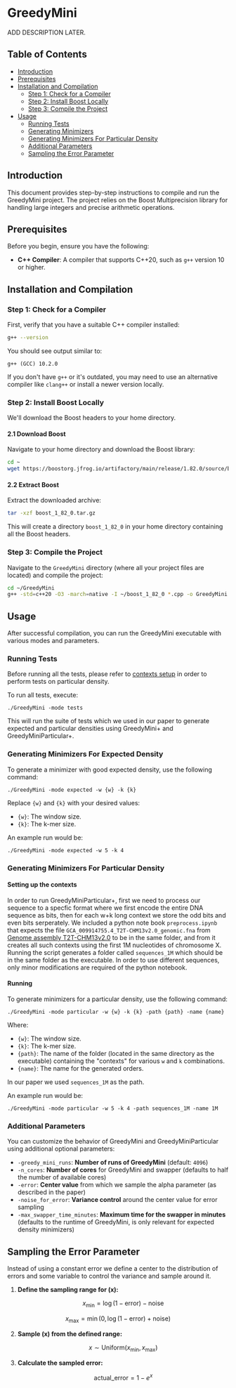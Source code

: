 # GreedyMini

ADD DESCRIPTION LATER.

## Table of Contents

- [Introduction](#introduction)
- [Prerequisites](#prerequisites)
- [Installation and Compilation](#installation-and-compilation)
  - [Step 1: Check for a Compiler](#step-1-check-for-a-compiler)
  - [Step 2: Install Boost Locally](#step-2-install-boost-locally)
  - [Step 3: Compile the Project](#step-3-compile-the-project)
- [Usage](#usage)
  - [Running Tests](#running-tests)
  - [Generating Minimizers](#generating-minimizers)
  - [Generating Minimizers For Particular Density](#generating-minimizers-for-particular-density)
  - [Additional Parameters](#additional-parameters)
  - [Sampling the Error Parameter](#sampling-the-error-parameter)


## Introduction

This document provides step-by-step instructions to compile and run the GreedyMini project. The project relies on the Boost Multiprecision library for handling large integers and precise arithmetic operations.

## Prerequisites

Before you begin, ensure you have the following:

- **C++ Compiler**: A compiler that supports C++20, such as `g++` version 10 or higher.

## Installation and Compilation

### Step 1: Check for a Compiler

First, verify that you have a suitable C++ compiler installed:

```bash
g++ --version
```

You should see output similar to:

```
g++ (GCC) 10.2.0
```

If you don't have `g++` or it's outdated, you may need to use an alternative compiler like `clang++` or install a newer version locally.

### Step 2: Install Boost Locally

We'll download the Boost headers to your home directory.

#### 2.1 Download Boost

Navigate to your home directory and download the Boost library:

```bash
cd ~
wget https://boostorg.jfrog.io/artifactory/main/release/1.82.0/source/boost_1_82_0.tar.gz
```

#### 2.2 Extract Boost

Extract the downloaded archive:

```bash
tar -xzf boost_1_82_0.tar.gz
```

This will create a directory `boost_1_82_0` in your home directory containing all the Boost headers.

### Step 3: Compile the Project

Navigate to the `GreedyMini` directory (where all your project files are located) and compile the project:

```bash
cd ~/GreedyMini
g++ -std=c++20 -O3 -march=native -I ~/boost_1_82_0 *.cpp -o GreedyMini
```

## Usage

After successful compilation, you can run the GreedyMini executable with various modes and parameters.

### Running Tests

Before running all the tests, please refer to [contexts setup](#setting-up-the-contexts) in order to perform tests on particular density.

To run all tests, execute:

```
./GreedyMini -mode tests
```

This will run the suite of tests which we used in our paper to generate expected and particular densities using GreedyMini+ and GreedyMiniParticular+.

### Generating Minimizers For Expected Density

To generate a minimizer with good expected density, use the following command:

```
./GreedyMini -mode expected -w {w} -k {k}
```

Replace `{w}` and `{k}` with your desired values:

- `{w}`: The window size.
- `{k}`: The k-mer size.

An example run would be:
```
./GreedyMini -mode expected -w 5 -k 4
```

### Generating Minimizers For Particular Density


#### Setting up the contexts
In order to run GreedyMiniParticular+, first we need to process our sequence to a specfic format where we first encode the entire DNA sequence as bits, then for each w+k long context we store the odd bits and even bits serperately. We included a python note book `preprocess.ipynb` that expects the file `GCA_009914755.4_T2T-CHM13v2.0_genomic.fna` from [Genome assembly T2T-CHM13v2.0](https://www.ncbi.nlm.nih.gov/datasets/genome/GCF_009914755.1/) to be in the same folder, and from it creates all such contexts using the first 1M nucleotides of chromosome X.
Running the script generates a folder called `sequences_1M` which should be in the same folder as the executable. In order to use different sequences, only minor modifications are required of the python notebook.

#### Running 

To generate minimizers for a particular density, use the following command:

```
./GreedyMini -mode particular -w {w} -k {k} -path {path} -name {name}
```

Where:

- `{w}`: The window size.
- `{k}`: The k-mer size.
- `{path}`: The name of the folder (located in the same directory as the executable) containing the "contexts" for various `w` and `k` combinations.
- `{name}`: The name for the generated orders.

In our paper we used `sequences_1M` as the path.

An example run would be:
```
./GreedyMini -mode particular -w 5 -k 4 -path sequences_1M -name 1M
```

### Additional Parameters

You can customize the behavior of GreedyMini and GreedyMiniParticular using additional optional parameters:

- `-greedy_mini_runs`: **Number of runs of GreedyMini** (default: `4096`)
- `-n_cores`: **Number of cores** for GreedyMini and swapper (defaults to half the number of available cores)
- `-error`: **Center value** from which we sample the alpha parameter (as described in the paper)
- `-noise_for_error`: **Variance control** around the center value for error sampling
- `-max_swapper_time_minutes`: **Maximum time for the swapper in minutes** (defaults to the runtime of GreedyMini, is only relevant for expected density minimizers) 





## Sampling the Error Parameter

Instead of using a constant error we define a center to the distribution of errors and some variable to control the variance and sample around it.

1. **Define the sampling range for \(x\):**
   ```math
   x_{\text{min}} = \log(1 - \text{error}) - \text{noise}
   ```
  ```math
   x_{\text{max}} = \min(0, \log(1 - \text{error}) + \text{noise})
   ```


2. **Sample \(x\) from the defined range:**
   ```math
   x \sim \text{Uniform}(x_{\text{min}}, x_{\text{max}})
   ```

3. **Calculate the sampled error:**
   ```math
   \text{actual\_error} = 1 - e^{x}
   ```

